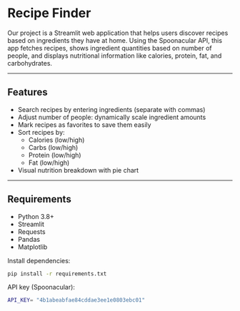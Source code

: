 # Recipe Finder

Our project is a Streamlit web application that helps users discover recipes based on ingredients they have at home. Using the Spoonacular API, this app fetches recipes, shows ingredient quantities based on number of people, and displays nutritional information like calories, protein, fat, and carbohydrates.

---

## Features

- Search recipes by entering ingredients (separate with commas)
- Adjust number of people: dynamically scale ingredient amounts
- Mark recipes as favorites to save them easily
- Sort recipes by:
  - Calories (low/high)
  - Carbs (low/high)
  - Protein (low/high)
  - Fat (low/high)
- Visual nutrition breakdown with pie chart

---

## Requirements

- Python 3.8+
- Streamlit
- Requests
- Pandas
- Matplotlib

Install dependencies:

```bash
pip install -r requirements.txt
```

API key (Spoonacular):

```bash
API_KEY= "4b1abeabfae84cddae3ee1e0803ebc01"
```
